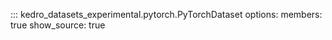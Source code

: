 ::: kedro_datasets_experimental.pytorch.PyTorchDataset
    options:
        members: true
        show_source: true
